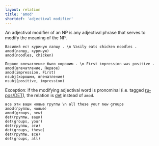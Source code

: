 ```yaml
---
layout: relation
title: 'amod'
shortdef: 'adjectival modifier'
---
```


An adjectival modifier of an NP is any adjectival phrase that serves to modify the meaning of the NP.

~~~ sdparse
Василий ест куриную лапшу . \n Vasily eats chicken noodles .
amod(лапшу, куриную)
amod(noodles, chicken)
~~~

~~~ sdparse
Первое впечатление было хорошим . \n First impression was positive .
amod(впечатление, Первое)
amod(impression, First)
nsubj(хорошим, впечатление)
nsubj(positive, impression)
~~~

Exception: if the modifying adjectival word is pronominal (i.e. tagged [ru-pos/DET]()), the relation is [det]() instead of `amod`.

~~~ sdparse
все эти ваши новые группы \n all these your new groups
amod(группы, новые)
amod(groups, new)
det(группы, ваши)
det(groups, your)
det(группы, эти)
det(groups, these)
det(группы, все)
det(groups, all)
~~~
